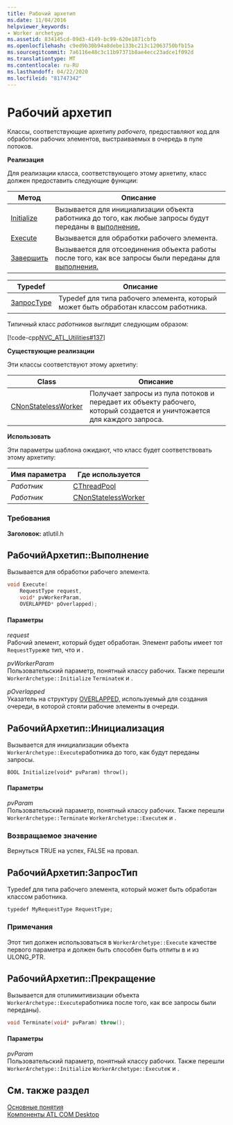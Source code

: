 ```yaml
---
title: Рабочий архетип
ms.date: 11/04/2016
helpviewer_keywords:
- Worker archetype
ms.assetid: 834145cd-09d3-4149-bc99-620e1871cbfb
ms.openlocfilehash: c9ed9b30b94a8debe133bc213c12063750bfb15a
ms.sourcegitcommit: 7a6116e48c3c11b97371b8ae4ecc23adce1f092d
ms.translationtype: MT
ms.contentlocale: ru-RU
ms.lasthandoff: 04/22/2020
ms.locfileid: "81747342"
---
```

# <a name="worker-archetype"></a>Рабочий архетип

Классы, соответствующие архетипу *рабочего,* предоставляют код для обработки рабочих элементов, выстраиваемых в очередь в пуле потоков.

**Реализация**

Для реализации класса, соответствующего этому архетипу, класс должен предоставить следующие функции:

|Метод|Описание|
|------------|-----------------|
|[Initialize](#initialize)|Вызывается для инициализации объекта работника до того, как любые запросы будут переданы в [выполнение.](#execute)|
|[Execute](#execute)|Вызывается для обработки рабочего элемента.|
|[Завершить](#terminate)|Вызывается для отсоединения объекта работы после того, как все запросы были переданы для [выполнения.](#execute)|

|Typedef|Описание|
|-------------|-----------------|
|[ЗапросType](#requesttype)|Typedef для типа рабочего элемента, который может быть обработан классом работника.|

Типичный класс *работников* выглядит следующим образом:

[!code-cpp[NVC_ATL_Utilities#137](../../atl/codesnippet/cpp/worker-archetype_1.cpp)]

**Существующие реализации**

Эти классы соответствуют этому архетипу:

|Class|Описание|
|-----------|-----------------|
|[CNonStatelessWorker](../../atl/reference/cnonstatelessworker-class.md)|Получает запросы из пула потоков и передает их объекту рабочего, который создается и уничтожается для каждого запроса.|

**Использовать**

Эти параметры шаблона ожидают, что класс будет соответствовать этому архетипу:

|Имя параметра|Где используется|
|--------------------|-------------|
|*Работник*|[CThreadPool](../../atl/reference/cthreadpool-class.md)|
|*Работник*|[CNonStatelessWorker](../../atl/reference/cnonstatelessworker-class.md)|

### <a name="requirements"></a>Требования

**Заголовок:** atlutil.h

## <a name="workerarchetypeexecute"></a><a name="execute"></a>РабочийАрхетип::Выполнение

Вызывается для обработки рабочего элемента.

```cpp
void Execute(
    RequestType request,
    void* pvWorkerParam,
    OVERLAPPED* pOverlapped);
```

#### <a name="parameters"></a>Параметры

*request*<br/>
Рабочий элемент, который будет обработан. Элемент работы имеет тот `RequestType`же тип, что и .

*pvWorkerParam*<br/>
Пользовательский параметр, понятный классу рабочих. Также перешли `WorkerArchetype::Initialize` `Terminate`к и .

*pOverlapped*<br/>
Указатель на структуру [OVERLAPPED,](/windows/win32/api/minwinbase/ns-minwinbase-overlapped) используемый для создания очереди, в которой стояли рабочие элементы в очереди.

## <a name="workerarchetypeinitialize"></a><a name="initialize"></a>РабочийАрхетип::Инициализация

Вызывается для инициализации объекта `WorkerArchetype::Execute`работника до того, как будут переданы запросы.

```
BOOL Initialize(void* pvParam) throw();
```

#### <a name="parameters"></a>Параметры

*pvParam*<br/>
Пользовательский параметр, понятный классу рабочих. Также перешли `WorkerArchetype::Terminate` `WorkerArchetype::Execute`к и .

### <a name="return-value"></a>Возвращаемое значение

Вернуться TRUE на успех, FALSE на провал.

## <a name="workerarchetyperequesttype"></a><a name="requesttype"></a>РабочийАрхетип:ЗапросТип

Typedef для типа рабочего элемента, который может быть обработан классом работника.

```
typedef MyRequestType RequestType;
```

### <a name="remarks"></a>Примечания

Этот тип должен использоваться в `WorkerArchetype::Execute` качестве первого параметра и должен быть способен быть отлиты в и из ULONG_PTR.

## <a name="workerarchetypeterminate"></a><a name="terminate"></a>РабочийАрхетип::Прекращение

Вызывается для отunимитивизации объекта `WorkerArchetype::Execute`работника после того, как все запросы были переданы).

```cpp
void Terminate(void* pvParam) throw();
```

#### <a name="parameters"></a>Параметры

*pvParam*<br/>
Пользовательский параметр, понятный классу рабочих. Также перешли `WorkerArchetype::Initialize` `WorkerArchetype::Execute`к и .

## <a name="see-also"></a>См. также раздел

[Основные понятия](../../atl/active-template-library-atl-concepts.md)<br/>
[Компоненты ATL COM Desktop](../../atl/atl-com-desktop-components.md)
